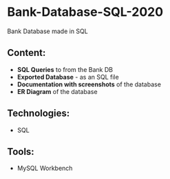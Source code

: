 # Bank-Database-SQL-2020
Bank Database made in SQL

## Content:
- **SQL Queries** to from the Bank DB
- **Exported Database** - as an SQL file
- **Documentation with screenshots** of the database
- **ER Diagram** of the database

## Technologies:
- SQL

## Tools:
- MySQL Workbench
